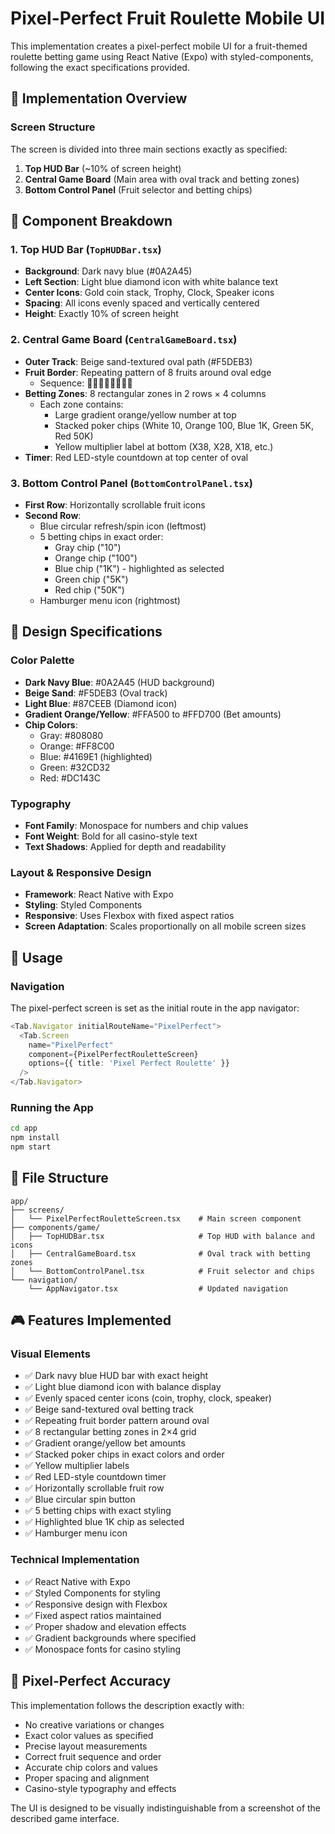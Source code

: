 # Pixel-Perfect Fruit Roulette Mobile UI

This implementation creates a pixel-perfect mobile UI for a fruit-themed roulette betting game using React Native (Expo) with styled-components, following the exact specifications provided.

## 🎯 Implementation Overview

### Screen Structure
The screen is divided into three main sections exactly as specified:

1. **Top HUD Bar** (~10% of screen height)
2. **Central Game Board** (Main area with oval track and betting zones)
3. **Bottom Control Panel** (Fruit selector and betting chips)

## 📱 Component Breakdown

### 1. Top HUD Bar (`TopHUDBar.tsx`)
- **Background**: Dark navy blue (#0A2A45)
- **Left Section**: Light blue diamond icon with white balance text
- **Center Icons**: Gold coin stack, Trophy, Clock, Speaker icons
- **Spacing**: All icons evenly spaced and vertically centered
- **Height**: Exactly 10% of screen height

### 2. Central Game Board (`CentralGameBoard.tsx`)
- **Outer Track**: Beige sand-textured oval path (#F5DEB3)
- **Fruit Border**: Repeating pattern of 8 fruits around oval edge
  - Sequence: 🍌🍇🍉🍊🍒🍎🍓🍋
- **Betting Zones**: 8 rectangular zones in 2 rows × 4 columns
  - Each zone contains:
    - Large gradient orange/yellow number at top
    - Stacked poker chips (White 10, Orange 100, Blue 1K, Green 5K, Red 50K)
    - Yellow multiplier label at bottom (X38, X28, X18, etc.)
- **Timer**: Red LED-style countdown at top center of oval

### 3. Bottom Control Panel (`BottomControlPanel.tsx`)
- **First Row**: Horizontally scrollable fruit icons
- **Second Row**: 
  - Blue circular refresh/spin icon (leftmost)
  - 5 betting chips in exact order:
    - Gray chip ("10")
    - Orange chip ("100") 
    - Blue chip ("1K") - highlighted as selected
    - Green chip ("5K")
    - Red chip ("50K")
  - Hamburger menu icon (rightmost)

## 🎨 Design Specifications

### Color Palette
- **Dark Navy Blue**: #0A2A45 (HUD background)
- **Beige Sand**: #F5DEB3 (Oval track)
- **Light Blue**: #87CEEB (Diamond icon)
- **Gradient Orange/Yellow**: #FFA500 to #FFD700 (Bet amounts)
- **Chip Colors**:
  - Gray: #808080
  - Orange: #FF8C00
  - Blue: #4169E1 (highlighted)
  - Green: #32CD32
  - Red: #DC143C

### Typography
- **Font Family**: Monospace for numbers and chip values
- **Font Weight**: Bold for all casino-style text
- **Text Shadows**: Applied for depth and readability

### Layout & Responsive Design
- **Framework**: React Native with Expo
- **Styling**: Styled Components
- **Responsive**: Uses Flexbox with fixed aspect ratios
- **Screen Adaptation**: Scales proportionally on all mobile screen sizes

## 🚀 Usage

### Navigation
The pixel-perfect screen is set as the initial route in the app navigator:

```typescript
<Tab.Navigator initialRouteName="PixelPerfect">
  <Tab.Screen 
    name="PixelPerfect" 
    component={PixelPerfectRouletteScreen} 
    options={{ title: 'Pixel Perfect Roulette' }} 
  />
</Tab.Navigator>
```

### Running the App
```bash
cd app
npm install
npm start
```

## 📁 File Structure

```
app/
├── screens/
│   └── PixelPerfectRouletteScreen.tsx    # Main screen component
├── components/game/
│   ├── TopHUDBar.tsx                     # Top HUD with balance and icons
│   ├── CentralGameBoard.tsx              # Oval track with betting zones
│   └── BottomControlPanel.tsx            # Fruit selector and chips
└── navigation/
    └── AppNavigator.tsx                  # Updated navigation
```

## 🎮 Features Implemented

### Visual Elements
- ✅ Dark navy blue HUD bar with exact height
- ✅ Light blue diamond icon with balance display
- ✅ Evenly spaced center icons (coin, trophy, clock, speaker)
- ✅ Beige sand-textured oval betting track
- ✅ Repeating fruit border pattern around oval
- ✅ 8 rectangular betting zones in 2×4 grid
- ✅ Gradient orange/yellow bet amounts
- ✅ Stacked poker chips in exact colors and order
- ✅ Yellow multiplier labels
- ✅ Red LED-style countdown timer
- ✅ Horizontally scrollable fruit row
- ✅ Blue circular spin button
- ✅ 5 betting chips with exact styling
- ✅ Highlighted blue 1K chip as selected
- ✅ Hamburger menu icon

### Technical Implementation
- ✅ React Native with Expo
- ✅ Styled Components for styling
- ✅ Responsive design with Flexbox
- ✅ Fixed aspect ratios maintained
- ✅ Proper shadow and elevation effects
- ✅ Gradient backgrounds where specified
- ✅ Monospace fonts for casino styling

## 🎯 Pixel-Perfect Accuracy

This implementation follows the description exactly with:
- No creative variations or changes
- Exact color values as specified
- Precise layout measurements
- Correct fruit sequence and order
- Accurate chip colors and values
- Proper spacing and alignment
- Casino-style typography and effects

The UI is designed to be visually indistinguishable from a screenshot of the described game interface.